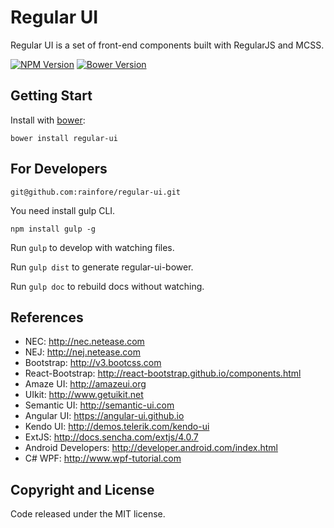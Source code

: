 # Regular UI

Regular UI is a set of front-end components built with RegularJS and MCSS.

[![NPM Version][npm-badge]][npm]
[![Bower Version][bower-badge]][bower]

## Getting Start

Install with [bower][bower]:

```shell
bower install regular-ui
```

## For Developers

```shell
git@github.com:rainfore/regular-ui.git
```

You need install gulp CLI.

```shell
npm install gulp -g
```

Run `gulp` to develop with watching files.

Run `gulp dist` to generate regular-ui-bower.

Run `gulp doc` to rebuild docs without watching.

## References

- NEC: http://nec.netease.com
- NEJ: http://nej.netease.com
- Bootstrap: http://v3.bootcss.com
- React-Bootstrap: http://react-bootstrap.github.io/components.html
- Amaze UI: http://amazeui.org
- UIkit: http://www.getuikit.net
- Semantic UI: http://semantic-ui.com
- Angular UI: https://angular-ui.github.io
- Kendo UI: http://demos.telerik.com/kendo-ui
- ExtJS: http://docs.sencha.com/extjs/4.0.7
- Android Developers: http://developer.android.com/index.html
- C# WPF: http://www.wpf-tutorial.com

## Copyright and License

Code released under the MIT license. 



[npm]: https://www.npmjs.com
[npm-badge]: https://badge.fury.io/js/regular-ui.svg

[bower]: http://bower.io
[bower-badge]: https://badge.fury.io/bo/regular-ui.svg
